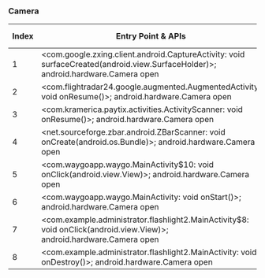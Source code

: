 ### Camera
| Index | Entry Point & APIs | Screen shot | Resource id | Label |
| ------------- | ------------- | ------------- |-------------|-------------|
| 1 | <com.google.zxing.client.android.CaptureActivity: void surfaceCreated(android.view.SurfaceHolder)>; android.hardware.Camera open | ![](F:\COSMOS\output\py\Play_win8\Travel_Local\com.cityaccess.gobull\com.google.zxing.client.android.CaptureActivity.png) |  | T |
| 2 | <com.flightradar24.google.augmented.AugmentedActivity: void onResume()>; android.hardware.Camera open | ![](F:\COSMOS\output\py\Play_win8\Travel_Local\com.flightradar24free\com.flightradar24.google.augmented.AugmentedActivity.png) |  | F |
| 3 | <com.kramerica.paytix.activities.ActivityScanner: void onResume()>; android.hardware.Camera open | ![](F:\COSMOS\output\py\Play_win8\Travel_Local\com.kramerica.paytix\com.kramerica.paytix.activities.ActivityScanner.png) |  | T |
| 4 | <net.sourceforge.zbar.android.ZBarScanner: void onCreate(android.os.Bundle)>; android.hardware.Camera open | ![](F:\COSMOS\output\py\Play_win8\Travel_Local\com.qbiki.gpscoordinates\net.sourceforge.zbar.android.ZBarScanner.png) |  | F|
| 5 | <com.waygoapp.waygo.MainActivity$10: void onClick(android.view.View)>; android.hardware.Camera open | ![](F:\COSMOS\output\py\Play_win8\Travel_Local\com.waygoapp.waygo\com.waygoapp.waygo.MainActivity.png) |  | T |
| 6 | <com.waygoapp.waygo.MainActivity: void onStart()>; android.hardware.Camera open | ![](F:\COSMOS\output\py\Play_win8\Travel_Local\com.waygoapp.waygo\com.waygoapp.waygo.MainActivity.png) |  | T |
| 7 | <com.example.administrator.flashlight2.MainActivity$8: void onClick(android.view.View)>; android.hardware.Camera open | ![](F:\COSMOS\output\py\Play_win8\Travel_Local\coocent.app.tools.led.light.flashlight\com.example.administrator.flashlight2.MainActivity.png) |  | T |
| 8 | <com.example.administrator.flashlight2.MainActivity: void onDestroy()>; android.hardware.Camera open | ![](F:\COSMOS\output\py\Play_win8\Travel_Local\coocent.app.tools.light.flashlight\com.example.administrator.flashlight2.MainActivity.png) |  | T |
